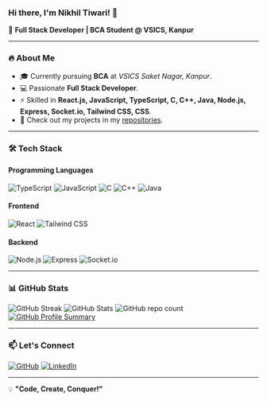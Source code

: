### Hi there, I'm Nikhil Tiwari! 👋

🚀 **Full Stack Developer | BCA Student @ VSICS, Kanpur**

---

### 🔥 About Me

- 🎓 Currently pursuing **BCA** at *VSICS Saket Nagar, Kanpur*.
- 💻 Passionate **Full Stack Developer**.
- ⚡ Skilled in **React.js, JavaScript, TypeScript, C, C++, Java, Node.js, Express, Socket.io, Tailwind CSS, CSS**.
- 📂 Check out my projects in my [repositories](https://github.com/nikhilhuh?tab=repositories).

---

### 🛠️ Tech Stack

#### Programming Languages 
![TypeScript](https://img.shields.io/badge/-TypeScript-007ACC?logo=typescript&logoColor=white&style=for-the-badge)
![JavaScript](https://img.shields.io/badge/-JavaScript-007ACC?logo=javascript&logoColor=white&style=for-the-badge)
![C](https://img.shields.io/badge/-C-00599C?logo=c&logoColor=white&style=for-the-badge)
![C++](https://img.shields.io/badge/-C++-00599C?logo=c%2B%2B&logoColor=white&style=for-the-badge)
![Java](https://img.shields.io/badge/-Java-007396?logo=java&logoColor=white&style=for-the-badge)

#### Frontend
![React](https://img.shields.io/badge/-React-61DAFB?logo=react&logoColor=white&style=for-the-badge)
![Tailwind CSS](https://img.shields.io/badge/-TailwindCSS-38B2AC?logo=tailwind-css&logoColor=white&style=for-the-badge)

#### Backend
![Node.js](https://img.shields.io/badge/-Node.js-339933?logo=node.js&logoColor=white&style=for-the-badge)
![Express](https://img.shields.io/badge/-Express-000000?logo=express&logoColor=white&style=for-the-badge)
![Socket.io](https://img.shields.io/badge/-Socket.io-010101?logo=socket.io&logoColor=white&style=for-the-badge)

---

### 📊 GitHub Stats

![GitHub Streak](https://streak-stats.demolab.com/?user=nikhilhuh&theme=dark&hide_border=false)
![GitHub Stats](https://github-readme-stats.vercel.app/api?username=nikhilhuh&show_icons=true&theme=dark)
![GitHub repo count](https://img.shields.io/badge/Public%20Repositories-🔄-blue?style=for-the-badge)
[![GitHub Profile Summary](http://github-profile-summary-cards.vercel.app/api/cards/repos-per-language?username=nikhilhuh&theme=dark)](https://github.com/nikhilhuh)

---

### 📫 Let's Connect

[![GitHub](https://img.shields.io/badge/GitHub-000000?logo=github&logoColor=white&style=for-the-badge)](https://github.com/nikhilhuh)
[![LinkedIn](https://img.shields.io/badge/LinkedIn-0A66C2?logo=linkedin&logoColor=white&style=for-the-badge)](https://www.linkedin.com/in/nikhilhuh?utm_source=share&utm_campaign=share_via&utm_content=profile&utm_medium=android_app)

---

💡 **"Code, Create, Conquer!"**
